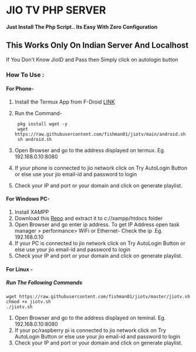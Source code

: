 # JIO TV PHP SERVER

#### Just Install The Php Script.. Its Easy With Zero Configuration

## **This Works Only On Indian Server And Localhost**
>
If You Don't Know JioID and Pass then Simply click on autologin button

### **How To Use :**

####  For Phone-

1. Install the Termux App from F-Droid [LINK](https://f-droid.org/repo/com.termux_117.apk "LINK")
2. Run the Command-

        pkg install wget -y
        wget https://raw.githubusercontent.com/fishman01/jiotv/main/android.sh
        sh android.sh

3. Open Browser and go to the address displayed on termux. Eg. 192.168.0.10:8080
4. If your phone is connected to jio network click on Try AutoLogin Button or else use your jio email-id and password to login
5. Check your IP and port or your domain and click on generate playlist.



####  For Windows PC-
1.  Install XAMPP
2. Download this [Repo](https://github.com/fishman01/jiotv/archive/refs/heads/main.zip "Repo") and extract it to c://xampp/htdocs folder
3. Open Browser and go enter ip address. To get IP Address open task manager > performance> WiFi or Ethernet- Check the ip .Eg. 192.168.0.10
4. If your PC is connected to jio network click on Try AutoLogin Button or else use your jio email-id and password to login
6. Check your IP and port or your domain and click on generate playlist.

####  For Linux -
##### Run The Following Commands

    wget https://raw.githubusercontent.com/fishman01/jiotv/master/jiotv.sh
    chmod +x jiotv.sh
    ./jiotv.sh
1. Open Browser and go to the address displayed on teminal. Eg. 192.168.0.10:8080
2. If your pc/raspberry pi is connected to jio network click on Try AutoLogin Button or else use your jio email-id and password to login
3. Check your IP and port or your domain and click on generate playlist.
